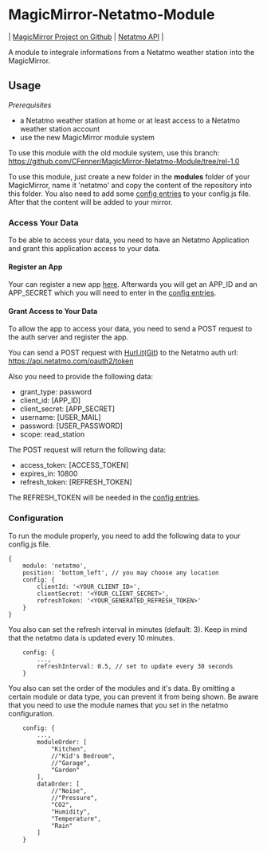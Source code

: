 # MagicMirror-Netatmo-Module

| [MagicMirror Project on Github](https://github.com/MichMich/MagicMirror) | [Netatmo API](https://dev.netatmo.com/doc) |

A module to integrale informations from a Netatmo weather station into the MagicMirror.

## Usage

_Prerequisites_

- a Netatmo weather station at home or at least access to a Netatmo weather station account
- use the new MagicMirror module system

To use this module with the old module system, use this branch: https://github.com/CFenner/MagicMirror-Netatmo-Module/tree/rel-1.0

To use this module, just create a new folder in the __modules__ folder of your MagicMirror, name it 'netatmo' and copy the content of the repository into this folder. You also need to add some [config entries](#configuration) to your config.js file. After that the content will be added to your mirror.

### Access Your Data

To be able to access your data, you need to have an Netatmo Application and grant this application access to your data.

#### Register an App

Your can register a new app [here](https://dev.netatmo.com/dev/createapp). Afterwards you will get an APP_ID and an APP_SECRET which you will need to enter in the [config entries](#configuration).

#### Grant Access to Your Data

To allow the app to access your data, you need to send a POST request to the auth server and register the app.

You can send a POST request with [Hurl.it](https://www.hurl.it)([Git](https://github.com/defunkt/hurl)) to the Netatmo auth url: https://api.netatmo.com/oauth2/token

Also you need to provide the following data:

- grant_type: password
- client_id: [APP_ID]
- client_secret: [APP_SECRET]
- username: [USER_MAIL]
- password: [USER_PASSWORD]
- scope: read_station

The POST request will return the following data:

- access_token: [ACCESS_TOKEN]
- expires_in: 10800
- refresh_token: [REFRESH_TOKEN]

The REFRESH_TOKEN will be needed in the [config entries](#configuration).

### Configuration

To run the module properly, you need to add the following data to your config.js file.

```
{
	module: 'netatmo',
	position: 'bottom_left', // you may choose any location
	config: {
		clientId: '<YOUR_CLIENT_ID>',
		clientSecret: '<YOUR_CLIENT_SECRET>',
		refreshToken: '<YOUR_GENERATED_REFRESH_TOKEN>'
	}
}
```

You also can set the refresh interval in minutes (default: 3). Keep in mind that the netatmo data is updated every 10 minutes.

```
	config: {
		...,
		refreshInterval: 0.5, // set to update every 30 seconds
	}
```

You also can set the order of the modules and it's data. By omitting a certain module or data type, you can prevent it from being shown.
Be aware that you need to use the module names that you set in the netatmo configuration.

```
	config: {
		...,
		moduleOrder: [
			"Kitchen",
			//"Kid's Bedroom",
			//"Garage",
			"Garden"
		],
		dataOrder: [
			//"Noise", 
			//"Pressure", 
			"CO2", 
			"Humidity", 
			"Temperature",
			"Rain"
		]
	}
```
